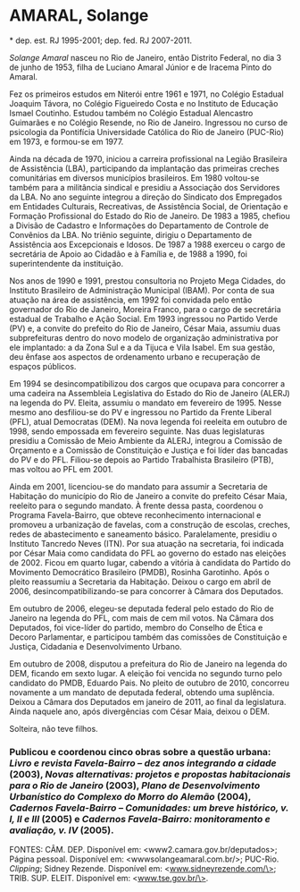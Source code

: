 AMARAL, Solange
===============

\* dep. est. RJ 1995-2001; dep. fed. RJ 2007-2011.

*Solange Amaral* nasceu no Rio de Janeiro, então Distrito Federal, no
dia 3 de junho de 1953, filha de Luciano Amaral Júnior e de Iracema
Pinto do Amaral.

Fez os primeiros estudos em Niterói entre 1961 e 1971, no Colégio
Estadual Joaquim Távora, no Colégio Figueiredo Costa e no Instituto de
Educação Ismael Coutinho. Estudou também no Colégio Estadual Alencastro
Guimarães e no Colégio Resende, no Rio de Janeiro. Ingressou no curso de
psicologia da Pontifícia Universidade Católica do Rio de Janeiro
(PUC-Rio) em 1973, e formou-se em 1977.

Ainda na década de 1970, iniciou a carreira profissional na Legião
Brasileira de Assistência (LBA), participando da implantação das
primeiras creches comunitárias em diversos municípios brasileiros. Em
1980 voltou-se também para a militância sindical e presidiu a Associação
dos Servidores da LBA. No ano seguinte integrou a direção do Sindicato
dos Empregados em Entidades Culturais, Recreativas, de Assistência
Social, de Orientação e Formação Profissional do Estado do Rio de
Janeiro. De 1983 a 1985, chefiou a Divisão de Cadastro e Informações do
Departamento de Controle de Convênios da LBA. No triênio seguinte,
dirigiu o Departamento de Assistência aos Excepcionais e Idosos. De 1987
a 1988 exerceu o cargo de secretária de Apoio ao Cidadão e à Família e,
de 1988 a 1990, foi superintendente da instituição.

Nos anos de 1990 e 1991, prestou consultoria no Projeto Mega Cidades, do
Instituto Brasileiro de Administração Municipal (IBAM). Por conta de sua
atuação na área de assistência, em 1992 foi convidada pelo então
governador do Rio de Janeiro, Moreira Franco, para o cargo de secretária
estadual de Trabalho e Ação Social. Em 1993 ingressou no Partido Verde
(PV) e, a convite do prefeito do Rio de Janeiro, César Maia, assumiu
duas subprefeituras dentro do novo modelo de organização administrativa
por ele implantado: a da Zona Sul e a da Tijuca e Vila Isabel. Em sua
gestão, deu ênfase aos aspectos de ordenamento urbano e recuperação de
espaços públicos.

Em 1994 se desincompatibilizou dos cargos que ocupava para concorrer a
uma cadeira na Assembleia Legislativa do Estado do Rio de Janeiro
(ALERJ) na legenda do PV. Eleita, assumiu o mandato em fevereiro de
1995. Nesse mesmo ano desfiliou-se do PV e ingressou no Partido da
Frente Liberal (PFL), atual Democratas (DEM). Na nova legenda foi
reeleita em outubro de 1998, sendo empossada em fevereiro seguinte. Nas
duas legislaturas presidiu a Comissão de Meio Ambiente da ALERJ,
integrou a Comissão de Orçamento e a Comissão de Constituição e Justiça
e foi líder das bancadas do PV e do PFL. Filiou-se depois ao Partido
Trabalhista Brasileiro (PTB), mas voltou ao PFL em 2001.

Ainda em 2001, licenciou-se do mandato para assumir a Secretaria de
Habitação do município do Rio de Janeiro a convite do prefeito César
Maia, reeleito para o segundo mandato. À frente dessa pasta, coordenou o
Programa Favela-Bairro, que obteve reconhecimento internacional e
promoveu a urbanização de favelas, com a construção de escolas, creches,
redes de abastecimento e saneamento básico. Paralelamente, presidiu o
Instituto Tancredo Neves (ITN). Por sua atuação na secretaria, foi
indicada por César Maia como candidata do PFL ao governo do estado nas
eleições de 2002. Ficou em quarto lugar, cabendo a vitória à candidata
do Partido do Movimento Democrático Brasileiro (PMDB), Rosinha
Garotinho. Após o pleito reassumiu a Secretaria da Habitação. Deixou o
cargo em abril de 2006, desincompatibilizando-se para concorrer à Câmara
dos Deputados.

Em outubro de 2006, elegeu-se deputada federal pelo estado do Rio de
Janeiro na legenda do PFL, com mais de cem mil votos. Na Câmara dos
Deputados, foi vice-líder do partido, membro do Conselho de Ética e
Decoro Parlamentar, e participou também das comissões de Constituição e
Justiça, Cidadania e Desenvolvimento Urbano.

Em outubro de 2008, disputou a prefeitura do Rio de Janeiro na legenda
do DEM, ficando em sexto lugar. A eleição foi vencida no segundo turno
pelo candidato do PMDB, Eduardo Pais. No pleito de outubro de 2010,
concorreu novamente a um mandato de deputada federal, obtendo uma
suplência. Deixou a Câmara dos Deputados em janeiro de 2011, ao final da
legislatura. Ainda naquele ano, após divergências com César Maia, deixou
o DEM.

Solteira, não teve filhos.

### Publicou e coordenou cinco obras sobre a questão urbana: *Livro e revista Favela-Bairro – dez anos integrando a cidade* (2003), *Novas alternativas: projetos e propostas habitacionais para o Rio de Janeiro* (2003), *Plano de Desenvolvimento Urbanístico do Complexo do Morro do Alemão* (2004), *Cadernos Favela-Bairro – Comunidades: um breve histórico, v. I, II e III* (2005) e *Cadernos Favela-Bairro: monitoramento e avaliação, v. IV* (2005).

FONTES: CÂM. DEP. Disponível em: \<www2.camara.gov.br/deputados\>;
Página pessoal. Disponível em: \<wwwsolangeamaral.com.br/\>; PUC-Rio.
*Clipping*; Sidney Rezende. Disponível em: \<www.sidneyrezende.com/\>;
TRIB. SUP. ELEIT. Disponível em: \<www.tse.gov.br/\>.
